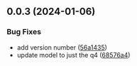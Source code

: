 ## 0.0.3 (2024-01-06)


### Bug Fixes

* add version number ([56a1435](https://github.com/technovangelist/airenamer/commit/56a143525fc0fb8aa00394f25539fac5db7d406d))
* update model to just the q4 ([68576a4](https://github.com/technovangelist/airenamer/commit/68576a401113e1d293e2da54195ec60dada20d2f))



